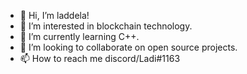 - 👋 Hi, I’m laddela!
- 👀 I’m interested in blockchain technology.
- 🌱 I’m currently learning C++.
- 💞️ I’m looking to collaborate on open source projects.
- 📫 How to reach me discord/Ladi#1163

<!---
Laddela/Laddela is a ✨ special ✨ repository because its `README.md` (this file) appears on your GitHub profile.
You can click the Preview link to take a look at your changes.
--->
